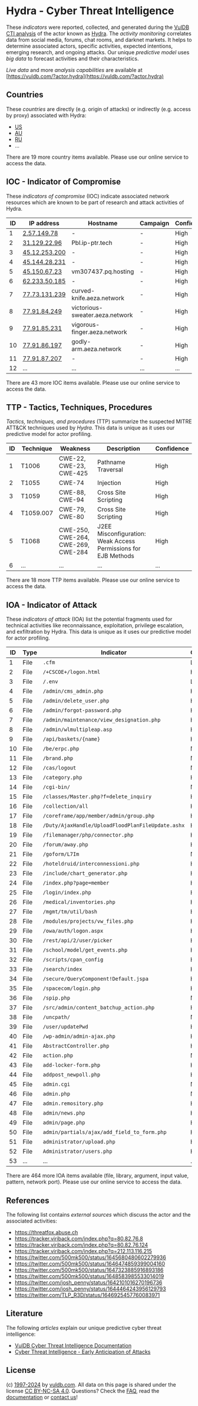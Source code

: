 # Hydra - Cyber Threat Intelligence

These _indicators_ were reported, collected, and generated during the [VulDB CTI analysis](https://vuldb.com/?kb.cti) of the actor known as [Hydra](https://vuldb.com/?actor.hydra). The _activity monitoring_ correlates data from social media, forums, chat rooms, and darknet markets. It helps to determine associated actors, specific activities, expected intentions, emerging research, and ongoing attacks. Our unique _predictive model_ uses _big data_ to forecast activities and their characteristics.

_Live data_ and more _analysis capabilities_ are available at [https://vuldb.com/?actor.hydra](https://vuldb.com/?actor.hydra)

## Countries

These _countries_ are directly (e.g. origin of attacks) or indirectly (e.g. access by proxy) associated with Hydra:

* [US](https://vuldb.com/?country.us)
* [AU](https://vuldb.com/?country.au)
* [RU](https://vuldb.com/?country.ru)
* ...

There are 19 more country items available. Please use our online service to access the data.

## IOC - Indicator of Compromise

These _indicators of compromise_ (IOC) indicate associated network resources which are known to be part of research and attack activities of Hydra.

ID | IP address | Hostname | Campaign | Confidence
-- | ---------- | -------- | -------- | ----------
1 | [2.57.149.78](https://vuldb.com/?ip.2.57.149.78) | - | - | High
2 | [31.129.22.96](https://vuldb.com/?ip.31.129.22.96) | Pbl.ip-ptr.tech | - | High
3 | [45.12.253.200](https://vuldb.com/?ip.45.12.253.200) | - | - | High
4 | [45.144.28.231](https://vuldb.com/?ip.45.144.28.231) | - | - | High
5 | [45.150.67.23](https://vuldb.com/?ip.45.150.67.23) | vm307437.pq.hosting | - | High
6 | [62.233.50.185](https://vuldb.com/?ip.62.233.50.185) | - | - | High
7 | [77.73.131.239](https://vuldb.com/?ip.77.73.131.239) | curved-knife.aeza.network | - | High
8 | [77.91.84.249](https://vuldb.com/?ip.77.91.84.249) | victorious-sweater.aeza.network | - | High
9 | [77.91.85.231](https://vuldb.com/?ip.77.91.85.231) | vigorous-finger.aeza.network | - | High
10 | [77.91.86.197](https://vuldb.com/?ip.77.91.86.197) | godly-arm.aeza.network | - | High
11 | [77.91.87.207](https://vuldb.com/?ip.77.91.87.207) | - | - | High
12 | ... | ... | ... | ...

There are 43 more IOC items available. Please use our online service to access the data.

## TTP - Tactics, Techniques, Procedures

_Tactics, techniques, and procedures_ (TTP) summarize the suspected MITRE ATT&CK techniques used by _Hydra_. This data is unique as it uses our predictive model for actor profiling.

ID | Technique | Weakness | Description | Confidence
-- | --------- | -------- | ----------- | ----------
1 | T1006 | CWE-22, CWE-23, CWE-425 | Pathname Traversal | High
2 | T1055 | CWE-74 | Injection | High
3 | T1059 | CWE-88, CWE-94 | Cross Site Scripting | High
4 | T1059.007 | CWE-79, CWE-80 | Cross Site Scripting | High
5 | T1068 | CWE-250, CWE-264, CWE-269, CWE-284 | J2EE Misconfiguration: Weak Access Permissions for EJB Methods | High
6 | ... | ... | ... | ...

There are 18 more TTP items available. Please use our online service to access the data.

## IOA - Indicator of Attack

These _indicators of attack_ (IOA) list the potential fragments used for technical activities like reconnaissance, exploitation, privilege escalation, and exfiltration by Hydra. This data is unique as it uses our predictive model for actor profiling.

ID | Type | Indicator | Confidence
-- | ---- | --------- | ----------
1 | File | `.cfm` | Low
2 | File | `/+CSCOE+/logon.html` | High
3 | File | `/.env` | Low
4 | File | `/admin/cms_admin.php` | High
5 | File | `/admin/delete_user.php` | High
6 | File | `/admin/forgot-password.php` | High
7 | File | `/admin/maintenance/view_designation.php` | High
8 | File | `/admin/wlmultipleap.asp` | High
9 | File | `/api/baskets/{name}` | High
10 | File | `/be/erpc.php` | Medium
11 | File | `/brand.php` | Medium
12 | File | `/cas/logout` | Medium
13 | File | `/category.php` | High
14 | File | `/cgi-bin/` | Medium
15 | File | `/classes/Master.php?f=delete_inquiry` | High
16 | File | `/collection/all` | High
17 | File | `/coreframe/app/member/admin/group.php` | High
18 | File | `/Duty/AjaxHandle/UploadFloodPlanFileUpdate.ashx` | High
19 | File | `/filemanager/php/connector.php` | High
20 | File | `/forum/away.php` | High
21 | File | `/goform/L7Im` | Medium
22 | File | `/hoteldruid/interconnessioni.php` | High
23 | File | `/include/chart_generator.php` | High
24 | File | `/index.php?page=member` | High
25 | File | `/login/index.php` | High
26 | File | `/medical/inventories.php` | High
27 | File | `/mgmt/tm/util/bash` | High
28 | File | `/modules/projects/vw_files.php` | High
29 | File | `/owa/auth/logon.aspx` | High
30 | File | `/rest/api/2/user/picker` | High
31 | File | `/school/model/get_events.php` | High
32 | File | `/scripts/cpan_config` | High
33 | File | `/search/index` | High
34 | File | `/secure/QueryComponent!Default.jspa` | High
35 | File | `/spacecom/login.php` | High
36 | File | `/spip.php` | Medium
37 | File | `/src/admin/content_batchup_action.php` | High
38 | File | `/uncpath/` | Medium
39 | File | `/user/updatePwd` | High
40 | File | `/wp-admin/admin-ajax.php` | High
41 | File | `AbstractController.php` | High
42 | File | `action.php` | Medium
43 | File | `add-locker-form.php` | High
44 | File | `addpost_newpoll.php` | High
45 | File | `admin.cgi` | Medium
46 | File | `admin.php` | Medium
47 | File | `admin.remository.php` | High
48 | File | `admin/news.php` | High
49 | File | `admin/page.php` | High
50 | File | `admin/partials/ajax/add_field_to_form.php` | High
51 | File | `administrator/upload.php` | High
52 | File | `Administrator/users.php` | High
53 | ... | ... | ...

There are 464 more IOA items available (file, library, argument, input value, pattern, network port). Please use our online service to access the data.

## References

The following list contains _external sources_ which discuss the actor and the associated activities:

* https://threatfox.abuse.ch
* https://tracker.viriback.com/index.php?q=80.82.76.8
* https://tracker.viriback.com/index.php?q=80.82.76.124
* https://tracker.viriback.com/index.php?q=212.113.116.215
* https://twitter.com/500mk500/status/1645680480602279936
* https://twitter.com/500mk500/status/1646474859399004160
* https://twitter.com/500mk500/status/1647323885916893186
* https://twitter.com/500mk500/status/1648583985533014019
* https://twitter.com/josh_penny/status/1642101016270196736
* https://twitter.com/josh_penny/status/1644464243956129793
* https://twitter.com/TLP_R3D/status/1646925457760083971

## Literature

The following _articles_ explain our unique predictive cyber threat intelligence:

* [VulDB Cyber Threat Intelligence Documentation](https://vuldb.com/?kb.cti)
* [Cyber Threat Intelligence - Early Anticipation of Attacks](https://www.scip.ch/en/?labs.20201022)

## License

(c) [1997-2024](https://vuldb.com/?kb.changelog) by [vuldb.com](https://vuldb.com/?kb.about). All data on this page is shared under the license [CC BY-NC-SA 4.0](https://creativecommons.org/licenses/by-nc-sa/4.0/). Questions? Check the [FAQ](https://vuldb.com/?kb.faq), read the [documentation](https://vuldb.com/?kb) or [contact us](https://vuldb.com/?contact)!
